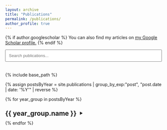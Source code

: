 ```yaml
---
layout: archive
title: "Publications"
permalink: /publications/
author_profile: true
---
```


<style>
  .year-summary {
    list-style: none; /* Hide default marker for Firefox */
    display: flex;
    align-items: center;
    cursor: pointer;
  }
  .year-summary::-webkit-details-marker {
    display: none; /* Hide default marker for Chrome, Safari, Edge */
  }
  .year-summary h2 {
    display: inline;
    margin: 0.5em 0; /* Replicate some default h2 margin if needed, adjust as desired */
    margin-right: 10px; /* Space between year and arrow */
  }
  .year-summary::after {
    content: '\25B6'; /* Unicode for right-pointing triangle (▶) */
    font-size: 0.8em;
    transition: transform 0.2s ease-in-out;
  }
  details[open] > .year-summary::after {
    transform: rotate(90deg);
  }
  .publications-list-indent {
    margin-left: 20px;
  }
  .publication-entry {
    /* Add a common class to each publication item if archive-single.html doesn't already have one */
    /* This helps the search script identify them. Assuming archive-single.html creates an <article> or <div> for each. */
  }
  .hidden-by-search {
    display: none !important;
  }
</style>

{% if author.googlescholar %}
  You can also find my articles on <u><a href="{{author.googlescholar}}">my Google Scholar profile</a>.</u>
{% endif %}

<input type="text" id="publicationSearchInput" placeholder="Search publications..." style="margin-bottom: 20px; padding: 10px; width: 100%; box-sizing: border-box;">

{% include base_path %}

{% assign postsByYear = site.publications | group_by_exp:"post", "post.date | date: '%Y'" | reverse %}

{% for year_group in postsByYear %}
  <details class="year-details" {% if forloop.first %}open{% endif %}>
    <summary class="year-summary">
      <h2>{{ year_group.name }}</h2>
    </summary>
    <div class="publications-list-indent">
      {% for post in year_group.items reversed %}
        <div class="publication-item">
          {% include archive-single.html %}
        </div>
      {% endfor %}
    </div>
  </details>
{% endfor %}

